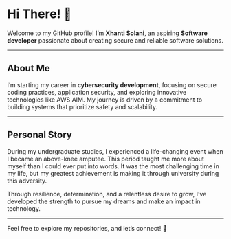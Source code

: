 # Hi There! 👋  

Welcome to my GitHub profile! I’m **Xhanti Solani**, an aspiring **Software developer** passionate about creating secure and reliable software solutions.  

---

## About Me  
I’m starting my career in **cybersecurity development**, focusing on secure coding practices, application security, and exploring innovative technologies like AWS AIM. My journey is driven by a commitment to building systems that prioritize safety and scalability.

---

## Personal Story  
During my undergraduate studies, I experienced a life-changing event when I became an above-knee amputee. This period taught me more about myself than I could ever put into words. It was the most challenging time in my life, but my greatest achievement is making it through university during this adversity.  

Through resilience, determination, and a relentless desire to grow, I’ve developed the strength to pursue my dreams and make an impact in technology.

---

Feel free to explore my repositories, and let’s connect! 🚀
